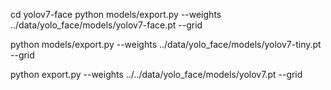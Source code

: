 
cd yolov7-face
python models/export.py --weights ../data/yolo_face/models/yolov7-face.pt --grid 

python models/export.py --weights ../data/yolo_face/models/yolov7-tiny.pt --grid 

python export.py --weights ../../data/yolo_face/models/yolov7.pt --grid 
